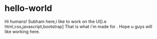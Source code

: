 # hello-world
Hi humans!
Subham here,i like to work on the UI[i.e html,css,javascript,bootstrap]
That is what i'm made for .
Hope u guys will like working here.

